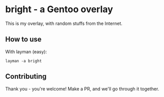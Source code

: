 # bright - a Gentoo overlay

This is my overlay, with random stuffs from the Internet.

## How to use

With layman (easy):

```
layman -a bright
```

## Contributing

Thank you - you're welcome! Make a PR, and we'll go through it together.
